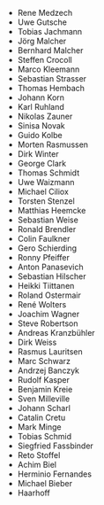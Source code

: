 * Rene		Medzech
* Uwe		Gutsche
* Tobias	Jachmann
* Jörg		Malcher
* Bernhard	Malcher
* Steffen	Crocoll
* Marco	Kleemann
* Sebastian	Strasser
* Thomas	Hembach
* Johann	Korn
* Karl		Ruhland
* Nikolas	Zauner
* Sinisa	Novak
* Guido	Kolbe
* Morten	Rasmussen
* Dirk		Winter
* George	Clark
* Thomas	Schmidt
* Uwe		Waizmann
* Michael	Ciliox
* Torsten	Stenzel
* Matthias	Heemcke
* Sebastian	Weise
* Ronald	Brendler
* Colin	Faulkner
* Gero		Schierding
* Ronny	Pfeiffer
* Anton	Panasevich
* Sebastian	Hilscher
* Heikki	Tiittanen
* Roland	Ostermair
* René		Wolters
* Joachim	Wagner
* Steve	Robertson
* Andreas	Kranzbühler
* Dirk		Weiss
* Rasmus	Lauritsen
* Marc 	Schwarz
* Andrzej	Banczyk
* Rudolf 	Kasper
* Benjamin	Kreie
* Sven 	Milleville
* Johann	Scharl
* Catalin 	Cretu
* Mark		Minge
* Tobias	Schmid
* Siegfried	Fassbinder
* Reto		Stoffel
* Achim	Biel
* Herminio	Fernandes
* Michael	Bieber
* Haarhoff
